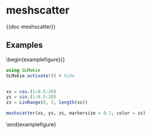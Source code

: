 # meshscatter

{{doc meshscatter}}

## Examples

\begin{examplefigure}{}

```julia
using GLMakie
GLMakie.activate!() # hide


xs = cos.(1:0.5:20)
ys = sin.(1:0.5:20)
zs = LinRange(0, 3, length(xs))

meshscatter(xs, ys, zs, markersize = 0.1, color = zs)
```

\end{examplefigure}
